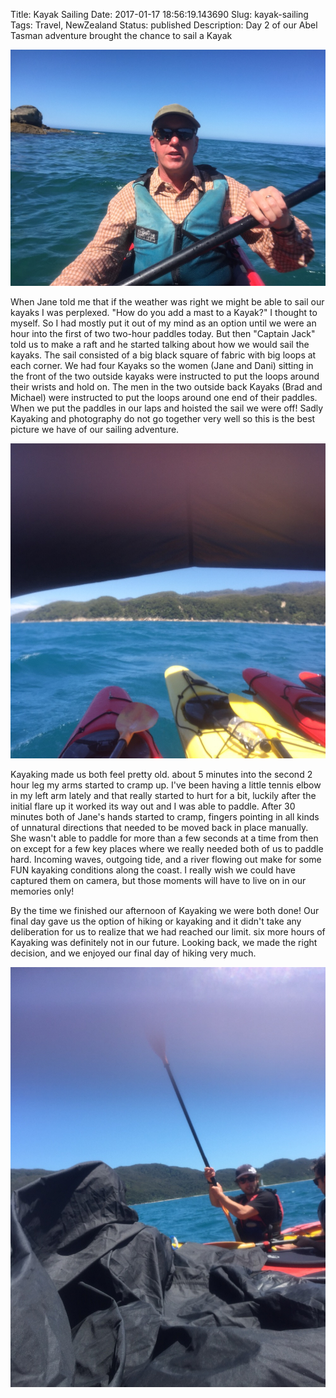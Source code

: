 Title: Kayak Sailing
Date: 2017-01-17 18:56:19.143690
Slug: kayak-sailing
Tags: Travel, NewZealand
Status: published
Description: Day 2 of our Abel Tasman adventure brought the chance to sail a Kayak

![Kayaking](../images/NZ/kayaking.jpg)

When Jane told me that if the weather was right we might be able to sail our kayaks I was perplexed.  "How do you add a mast to a Kayak?"  I thought to myself.  So I had mostly put it out of my mind as an option until we were an hour into the first of two two-hour paddles today.  But then "Captain Jack" told us to make a raft and he started talking about how we would sail the kayaks.  The sail consisted of a big black square of fabric with big loops at each corner. We had four Kayaks so the women (Jane and Dani) sitting in the front of the two outside kayaks were instructed to put the loops around their wrists and hold on.  The
men in the two outside back Kayaks (Brad and Michael) were instructed to put the loops around one end of their paddles.  When we put the paddles in our laps and hoisted the sail we were off!  Sadly Kayaking and photography do not go together very well so this is the best picture we have of our sailing adventure.

![Sailing!](../images/NZ/sailing.jpg)

Kayaking made us both feel pretty old.  about 5 minutes into the second 2 hour leg my arms started to cramp up.  I've been having a little tennis elbow in my left arm lately and that really started to hurt for a bit, luckily after the initial flare up it worked its way out and I was able to paddle.   After 30 minutes both of Jane's hands started to cramp, fingers pointing in all kinds of unnatural directions that needed to be moved back in place manually.  She wasn't able to paddle for more than a few seconds at a time from then on except for a few key places where we really needed both of us to paddle hard.  Incoming waves, outgoing tide, and a river flowing out make for some FUN kayaking conditions along the coast.  I really wish we could have captured them on camera,  but those moments will have to live on in our memories only!

By the time we finished our afternoon of Kayaking we were both done!  Our final day gave us the option of hiking or kayaking and it didn't take any deliberation for us to realize that we had reached our limit.  six more hours of Kayaking was definitely not in our future.  Looking back, we made the right decision, and we enjoyed our final day of hiking very much.

![Sailing Lesson](../images/NZ/sailing_lesson.jpg)
